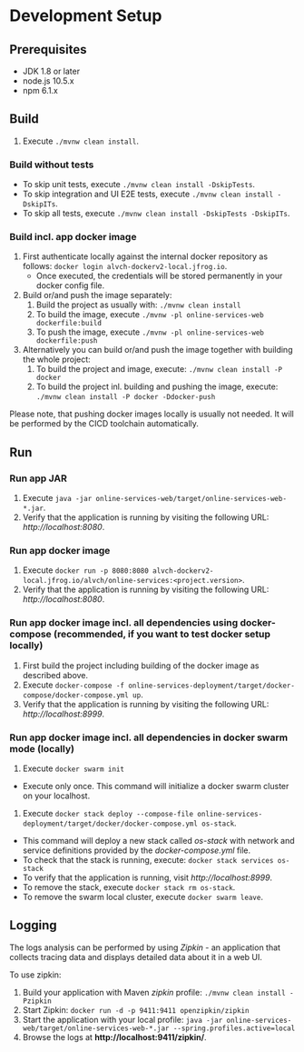 # Development Setup

## Prerequisites

* JDK 1.8 or later
* node.js 10.5.x
* npm 6.1.x

## Build

1. Execute `./mvnw clean install`.

### Build without tests

* To skip unit tests, execute `./mvnw clean install -DskipTests`.
* To skip integration and UI E2E tests, execute `./mvnw clean install -DskipITs`.
* To skip all tests, execute `./mvnw clean install -DskipTests -DskipITs`.

### Build incl. app docker image

1. First authenticate locally against the internal docker repository as follows: `docker login alvch-dockerv2-local.jfrog.io`.
    * Once executed, the credentials will be stored permanently in your docker config file.
1. Build or/and push the image separately:
    1. Build the project as usually with: `./mvnw clean install` 
    1. To build the image, execute `./mvnw -pl online-services-web dockerfile:build`
    1. To push the image, execute `./mvnw -pl online-services-web dockerfile:push`
1. Alternatively you can build or/and push the image together with building the whole project:
    1. To build the project and image, execute: `./mvnw clean install -P docker`
    1. To build the project inl. building and pushing the image, execute: `./mvnw clean install -P docker -Ddocker-push`

Please note, that pushing docker images locally is usually not needed. It will be performed by the CICD toolchain automatically.

## Run

### Run app JAR

1. Execute `java -jar online-services-web/target/online-services-web-*.jar`.
1. Verify that the application is running by visiting the following URL: _http://localhost:8080_.

### Run app docker image

1. Execute `docker run -p 8080:8080 alvch-dockerv2-local.jfrog.io/alvch/online-services:<project.version>`.
1. Verify that the application is running by visiting the following URL: _http://localhost:8080_.

### Run app docker image incl. all dependencies using docker-compose (recommended, if you want to test docker setup locally)

1. First build the project including building of the docker image as described above.
1. Execute `docker-compose -f online-services-deployment/target/docker-compose/docker-compose.yml up`.
1. Verify that the application is running by visiting the following URL: _http://localhost:8999_.

### Run app docker image incl. all dependencies in docker swarm mode (locally)

1. Execute `docker swarm init`
* Execute only once. This command will initialize a docker swarm cluster on your localhost.
1. Execute `docker stack deploy --compose-file online-services-deployment/target/docker/docker-compose.yml os-stack`.
* This command will deploy a new stack called _os-stack_ with network and service definitions provided by the _docker-compose.yml_ file.
* To check that the stack is running, execute: `docker stack services os-stack`
* To verify that the application is running, visit _http://localhost:8999_.
* To remove the stack, execute `docker stack rm os-stack`.
* To remove the swarm local cluster, execute `docker swarm leave`.

## Logging

The logs analysis can be performed by using _Zipkin_ - an application that collects tracing data and displays detailed data about it in a web UI.

To use zipkin:
1. Build your application with Maven _zipkin_ profile: `./mvnw clean install -Pzipkin`
1. Start Zipkin: `docker run -d -p 9411:9411 openzipkin/zipkin`
1. Start the application with your local profile: `java -jar online-services-web/target/online-services-web-*.jar --spring.profiles.active=local`
1. Browse the logs at __http://localhost:9411/zipkin/__.
